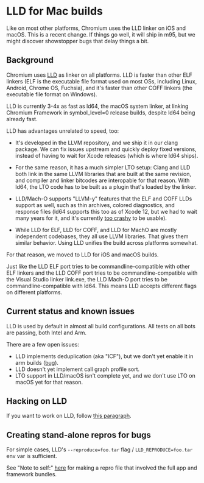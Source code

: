 # LLD for Mac builds

Like on most other platforms, Chromium uses the LLD linker on iOS and macOS.
This is a recent change. If things go well, it will ship in m95,
but we might discover showstopper bugs that delay things a bit.


## Background

Chromium uses [LLD](https://lld.llvm.org/) as linker on all platforms.
LLD is faster than other ELF linkers (ELF
is the executable file format used on most OSs, including Linux, Android,
Chrome OS, Fuchsia), and it's faster than other COFF linkers (the executable
file format on Windows).

LLD is currently 3-4x as fast as ld64, the macOS system linker, at linking
Chromium Framework in symbol\_level=0 release builds, despite ld64 being already
fast.

LLD has advantages unrelated to speed, too:

- It's developed in the LLVM repository, and we ship it in our clang package.
  We can fix issues upstream and quickly deploy fixed versions, instead of
  having to wait for Xcode releases (which is where ld64 ships).

- For the same reason, it has a much simpler LTO setup: Clang and LLD both link
  in the same LLVM libraries that are built at the same revision, and compiler
  and linker bitcodes are interopable for that reason. With ld64, the LTO code
  has to be built as a plugin that's loaded by the linker.

- LLD/Mach-O supports "LLVM-y" features that the ELF and COFF LLDs support as
  well, such as thin archives, colored diagnostics, and response files
  (ld64 supports this too as of Xcode 12, but we had to wait many years for it,
  and it's currently [too crashy](https://crbug.com/1147968) to be usable).

- While LLD for ELF, LLD for COFF, and LLD for MachO are mostly independent
  codebases, they all use LLVM libraries. That gives them similar behavior.
  Using LLD unifies the build across platforms somewhat.

For that reason, we moved to LLD for iOS and macOS builds.

Just like the LLD ELF port tries to be commandline-compatible with other ELF
linkers and the LLD COFF port tries to be commandline-compatible with the
Visual Studio linker link.exe, the LLD Mach-O port tries to be
commandline-compatible with ld64. This means LLD accepts different flags on
different platforms.

## Current status and known issues

LLD is used by default in almost all build configurations. All
tests on all bots are passing, both Intel and Arm.

There are a few open issues:

- LLD implements deduplication (aka "ICF"), but we don't yet
  enable it in arm builds ([bug](https://crbug.com/1253924)).
- LLD doesn't yet implement call graph profile sort.
- LTO support in LLD/macOS isn't complete yet, and we don't use LTO
  on macOS yet for that reason.

## Hacking on LLD

If you want to work on LLD, follow [this paragraph](clang.md#Using-a-custom-clang-binary).

## Creating stand-alone repros for bugs

For simple cases, LLD's `--reproduce=foo.tar` flag / `LLD_REPRODUCE=foo.tar`
env var is sufficient.

See "Note to self:" [here](https://bugs.llvm.org/show_bug.cgi?id=48657#c0) for
making a repro file that involved the full app and framework bundles.
